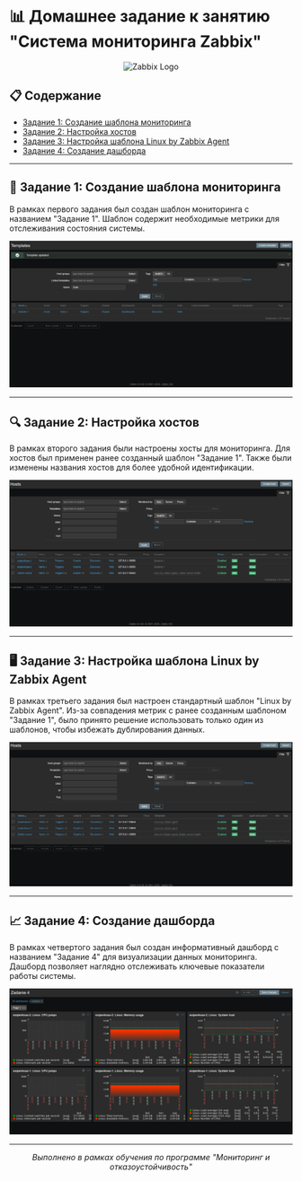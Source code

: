 
# 📊 Домашнее задание к занятию "Система мониторинга Zabbix"

<div align="center">
  <img src="https://assets.zabbix.com/img/logo/zabbix_logo_500x131.png" width="300" alt="Zabbix Logo">
</div>

## 📋 Содержание
- [Задание 1: Создание шаблона мониторинга](#задание-1-создание-шаблона-мониторинга)
- [Задание 2: Настройка хостов](#задание-2-настройка-хостов)
- [Задание 3: Настройка шаблона Linux by Zabbix Agent](#задание-3-настройка-шаблона-linux-by-zabbix-agent)
- [Задание 4: Создание дашборда](#задание-4-создание-дашборда)

---

## 🚀 Задание 1: Создание шаблона мониторинга

В рамках первого задания был создан шаблон мониторинга с названием "Задание 1". Шаблон содержит необходимые метрики для отслеживания состояния системы.

<div align="center">

![Шаблон мониторинга "Задание 1"](screenshots/zadanie1.png)

</div>

---

## 🔍 Задание 2: Настройка хостов

В рамках второго задания были настроены хосты для мониторинга. Для хостов был применен ранее созданный шаблон "Задание 1". Также были изменены названия хостов для более удобной идентификации.

<div align="center">

![Настройка хостов](screenshots/zadanie2.png)

</div>

---

## 🖥️ Задание 3: Настройка шаблона Linux by Zabbix Agent

В рамках третьего задания был настроен стандартный шаблон "Linux by Zabbix Agent". Из-за совпадения метрик с ранее созданным шаблоном "Задание 1", было принято решение использовать только один из шаблонов, чтобы избежать дублирования данных.

<div align="center">

![Настройка шаблона Linux by Zabbix Agent](screenshots/zadanie3.png)

</div>

---

## 📈 Задание 4: Создание дашборда

В рамках четвертого задания был создан информативный дашборд с названием "Задание 4" для визуализации данных мониторинга. Дашборд позволяет наглядно отслеживать ключевые показатели работы системы.

<div align="center">

![Дашборд "Задание 4"](screenshots/zadanie4.png)

</div>

---

<div align="center">
  <p><i>Выполнено в рамках обучения по программе "Мониторинг и отказоустойчивость"</i></p>
</div>